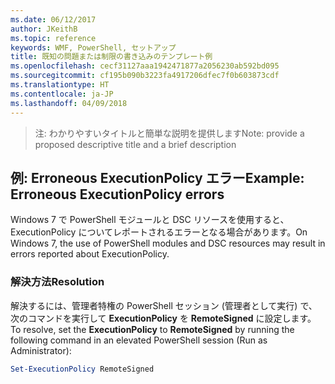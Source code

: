 ```yaml
---
ms.date: 06/12/2017
author: JKeithB
ms.topic: reference
keywords: WMF, PowerShell, セットアップ
title: 既知の問題または制限の書き込みのテンプレート例
ms.openlocfilehash: cecf31127aaa1942471877a2056230ab592bd095
ms.sourcegitcommit: cf195b090b3223fa4917206dfec7f0b603873cdf
ms.translationtype: HT
ms.contentlocale: ja-JP
ms.lasthandoff: 04/09/2018
---
```

><span data-ttu-id="a3e33-103">注: わかりやすいタイトルと簡単な説明を提供します</span><span class="sxs-lookup"><span data-stu-id="a3e33-103">Note: provide a proposed descriptive title and a brief description</span></span>

## <a name="example-erroneous-executionpolicy-errors"></a><span data-ttu-id="a3e33-104">例: Erroneous ExecutionPolicy エラー</span><span class="sxs-lookup"><span data-stu-id="a3e33-104">Example: Erroneous ExecutionPolicy errors</span></span> ##
<span data-ttu-id="a3e33-105">Windows 7 で PowerShell モジュールと DSC リソースを使用すると、ExecutionPolicy についてレポートされるエラーとなる場合があります。</span><span class="sxs-lookup"><span data-stu-id="a3e33-105">On Windows 7, the use of PowerShell modules and DSC resources may result in errors reported about ExecutionPolicy.</span></span>

### <a name="resolution"></a><span data-ttu-id="a3e33-106">解決方法</span><span class="sxs-lookup"><span data-stu-id="a3e33-106">Resolution</span></span>

<span data-ttu-id="a3e33-107">解決するには、管理者特権の PowerShell セッション (管理者として実行) で、次のコマンドを実行して **ExecutionPolicy** を **RemoteSigned** に設定します。</span><span class="sxs-lookup"><span data-stu-id="a3e33-107">To resolve, set the **ExecutionPolicy** to **RemoteSigned** by running the following command in an elevated PowerShell session (Run as Administrator):</span></span>

```powershell
Set-ExecutionPolicy RemoteSigned
```